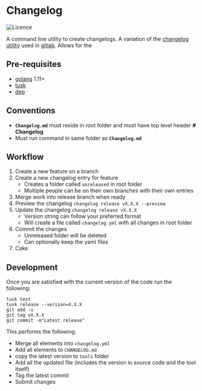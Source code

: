 # Changelog

![Licence](https://img.shields.io/badge/license-MIT-green.svg?style=for-the-badge)

A command line utility to create changelogs. A variation of the [changelog utility](https://gitlab.com/gitlab-org/gitlab-ce/blob/master/bin/changelog) used in [gitlab](https://gitlab.com). Allows for the 

## Pre-requisites

- [golang](https://golang.org/) 1.11+
- [tusk](https://github.com/rliebz/tusk)
- [dep](https://github.com/golang/dep)

## Conventions
- **`Changelog.md`** must reside in root folder and must have top level header **# Changelog**
- Must run command in same folder as **`Changelog.md`**

## Workflow

1. Create a new feature on a branch
2. Create a new changelog entry for feature 
    - Creates a folder called `unreleased` in root folder
    - Multiple people can be on their own branches with their own entries
3. Merge work into release branch when ready
4. Preview the changelog `changelog release vX.X.X --preview`
5. Update the changelog `changelog release vX.X.X` 
    - Version string can follow your preferred format
    - Will create a file called `changelog.yml` with all changes in root folder
6. Commit the changes 
    - Unreleased folder will be deleted
    - Can optionally keep the yaml files
7. Cake

## Development

Once you are satisfied with the current version of the code run the following:

```shell
tusk test
tusk release --version=X.X.X
git add -u
git tag vX.X.X
git commit -m"Latest release"
```

This performs the following:
- Merge all elements into `changelog.yml`
- Add all elements to `CHANGELOG.md`
- copy the latest version to `tools` folder
- Add all the updated file (includes the version in source code and the tool itself)
- Tag the latest commit
- Submit changes